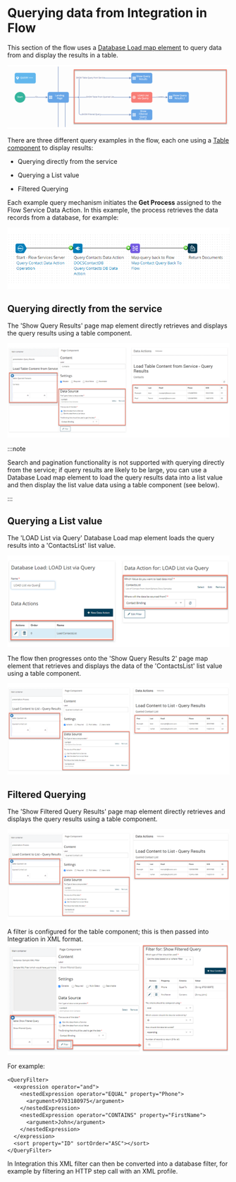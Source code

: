 # Querying data from Integration in Flow

<head>
  <meta name="guidename" content="Flow"/>
  <meta name="context" content="GUID-e8edb564-4458-4db5-b313-75daee3084cd"/>
</head>


This section of the flow uses a [Database Load map element](c-flo-ME_Load_d47f5e01-a760-4aa2-8342-e843dd3abc48.md) to query data from and display the results in a table.

![Example flow](../Images/img-flo_Integration_DA_tut_flowquery_770506ec-9f13-4f99-b473-451202cc022e.png)

There are three different query examples in the flow, each one using a [ Table component](flo-pages-components-table_90740e9b-77c3-44cb-8e01-9e7f19f2f63c.md) to display results:

-   Querying directly from the service

-   Querying a List value

-   Filtered Querying


Each example query mechanism initiates the **Get Process** assigned to the Flow Service Data Action. In this example, the process retrieves the data records from a database, for example:

![Query Process](../Images/img-flo_Integration_DA_QP_9caaa808-e48b-4f94-9cee-99e9c08532ce.png)

## Querying directly from the service

The 'Show Query Results' page map element directly retrieves and displays the query results using a table component.

![Querying from the service](../Images/img-flo_Integration_DA_tut_flowqry_b870f05c-a805-4652-b32e-77c80eb7b8cd.png)

:::note

Search and pagination functionality is not supported with querying directly from the service; if query results are likely to be large, you can use a Database Load map element to load the query results data into a list value and then display the list value data using a table component \(see below\).

:::

## Querying a List value

The 'LOAD List via Query' Database Load map element loads the query results into a 'ContactsList' list value.

![Querying a list value](../Images/img-flo_Integration_DA_tut_flowqryme_a9e9b12e-276c-40c5-8211-1f628235074a.png)

The flow then progresses onto the 'Show Query Results 2' page map element that retrieves and displays the data of the 'ContactsList' list value using a table component.

![Displaying query results](../Images/img-flo_Integration_DA_tut_flowqrylv_363a0f2f-32a3-4416-aa7d-982f25533dcc.png)

## Filtered Querying 

The 'Show Filtered Query Results' page map element directly retrieves and displays the query results using a table component.

![Displaying query results](../Images/img-flo_Integration_DA_tut_flowqrylv_363a0f2f-32a3-4416-aa7d-982f25533dcc.png)

A filter is configured for the table component; this is then passed into Integration in XML format.
![Filter results](../Images/img-flo_Integration_DA_tut_flowqryflt_4b1b4a3c-ee77-4c90-b580-33e85afebd72.png)

For example:

```
<QueryFilter>
  <expression operator="and">
    <nestedExpression operator="EQUAL" property="Phone">
      <argument>9703180975</argument>
    </nestedExpression>
    <nestedExpression operator="CONTAINS" property="FirstName">
      <argument>John</argument>
    </nestedExpression>
  </expression>
  <sort property="ID" sortOrder="ASC"></sort>
</QueryFilter>
```

In Integration this XML filter can then be converted into a database filter, for example by filtering an HTTP step call with an XML profile.
